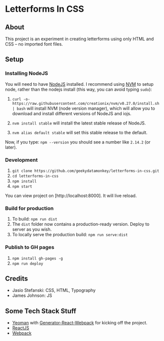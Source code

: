# Letterforms In CSS

## About
This project is an experiment in creating letterforms using only HTML and CSS – no imported font files.

## Setup

### Installing NodeJS
You will need to have [NodeJS](https://nodejs.org/en/) installed. I recommend using [NVM](https://github.com/creationix/nvm)  to setup node, rather than the nodejs install (this way, you can avoid typing `sudo`):

1. `curl -o- https://raw.githubusercontent.com/creationix/nvm/v0.27.0/install.sh | bash` will install NVM (node version manager), which will allow you to download and install different versions of NodeJS and iojs.

2. `nvm install stable` will install the latest stable release of NodeJS.
3. `nvm alias default stable` will set this stable release to the default.

Now, if you type: `npm --version` you should see a number like `2.14.2` (or later).

### Development

1. `git clone https://github.com/geekydatamonkey/letterforms-in-css.git`
2. `cd letterforms-in-css`
3. `npm install`
4. `npm start`

You can view project on [http://localhost:8000]. It will live reload.

### Build for production

1. To build: `npm run dist`
2. The `dist` folder now contains a production-ready version. Deploy to server as you wish.
3. To locally serve the production build: `npm run serve:dist`

### Publish to GH pages

1. `npm install gh-pages -g`
2. `npm run deploy`

## Credits

- Jasio Stefanski: CSS, HTML, Typography
- James Johnson: JS

## Some Tech Stack Stuff

- [Yeoman](http://yeoman.io/) with [Generator-React-Webpack](https://github.com/newtriks/generator-react-webpack) for kicking off the project.
- [ReactJS](https://github.com/reactjs)
- [Webpack](https://webpack.github.io/)

